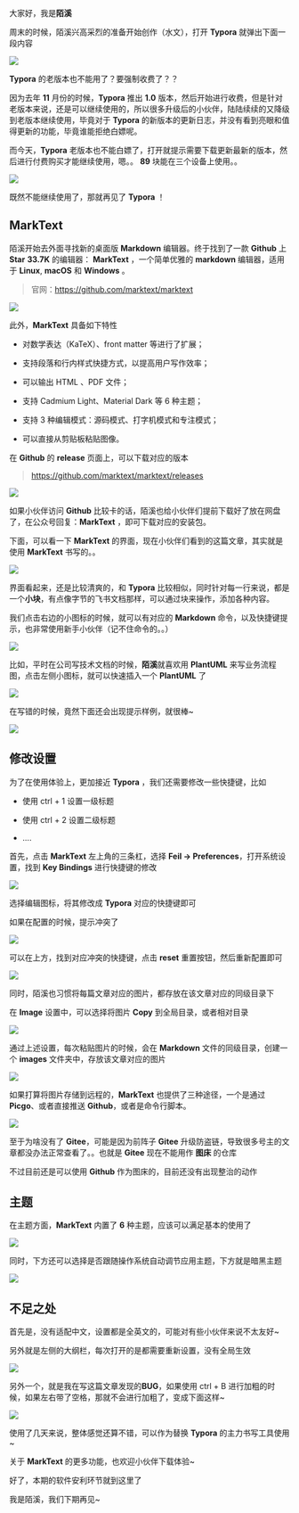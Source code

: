 大家好，我是**陌溪**

周末的时候，陌溪兴高采烈的准备开始创作（水文），打开 **Typora** 就弹出下面一段内容


![](images/2022-07-16-22-53-15-image.png)

**Typora** 的老版本也不能用了？要强制收费了？？

因为去年 **11** 月份的时候，**Typora** 推出 **1.0** 版本，然后开始进行收费，但是针对老版本来说，还是可以继续使用的，所以很多升级后的小伙伴，陆陆续续的又降级到老版本继续使用，毕竟对于 **Typora** 的新版本的更新日志，并没有看到亮眼和值得更新的功能，毕竟谁能拒绝白嫖呢。

而今天，**Typora** 老版本也不能白嫖了，打开就提示需要下载更新最新的版本，然后进行付费购买才能继续使用，嗯。。 **89** 块能在三个设备上使用。。


![](images/2022-07-16-22-52-54-image.png)

既然不能继续使用了，那就再见了 **Typora** ！

## MarkText

陌溪开始去外面寻找新的桌面版 **Markdown** 编辑器。终于找到了一款 **Github** 上 **Star** **33.7K** 的编辑器： **MarkText** ，一个简单优雅的 **markdown** 编辑器，适用于 **Linux**, **macOS** 和 **Windows** 。

> 官网：https://github.com/marktext/marktext


![](images/2022-07-16-22-53-35-image.png)

此外，**MarkText** 具备如下特性

- 对数学表达（KaTeX）、front matter 等进行了扩展；

- 支持段落和行内样式快捷方式，以提高用户写作效率；

- 可以输出 HTML 、PDF 文件；

- 支持 Cadmium Light、Material Dark 等 6 种主题；

- 支持 3 种编辑模式：源码模式、打字机模式和专注模式；

- 可以直接从剪贴板粘贴图像。

在 **Github** 的 **release** 页面上，可以下载对应的版本

> https://github.com/marktext/marktext/releases


![](images/2022-07-16-22-53-51-image.png)

如果小伙伴访问 **Github** 比较卡的话，陌溪也给小伙伴们提前下载好了放在网盘了，在公众号回复：**MarkText** ，即可下载对应的安装包。

下面，可以看一下 **MarkText** 的界面，现在小伙伴们看到的这篇文章，其实就是使用 **MarkText** 书写的。。


![](images/2022-07-16-22-54-03-image.png)

界面看起来，还是比较清爽的，和 **Typora** 比较相似，同时针对每一行来说，都是一个**小块**，有点像字节的飞书文档那样，可以通过块来操作，添加各种内容。

我们点击右边的小图标的时候，就可以有对应的 **Markdown** 命令，以及快捷键提示，也非常使用新手小伙伴（记不住命令的。。）


![](images/2022-07-16-22-57-20-image.png)

比如，平时在公司写技术文档的时候，**陌溪**就喜欢用 **PlantUML** 来写业务流程图，点击左侧小图标，就可以快速插入一个 **PlantUML** 了


![](images/2022-07-16-23-04-32-image.png)

在写错的时候，竟然下面还会出现提示样例，就很棒~


![](images/2022-07-16-23-07-02-image.png)

## 修改设置

为了在使用体验上，更加接近 **Typora** ，我们还需要修改一些快捷键，比如

- 使用 ctrl + 1 设置一级标题

- 使用 ctrl + 2 设置二级标题

- ....

首先，点击 **MarkText** 左上角的三条杠，选择 **Feil -> Preferences**，打开系统设置，找到 **Key Bindings** 进行快捷键的修改


![](images/2022-07-16-23-29-51-image.png)

选择编辑图标，将其修改成 **Typora** 对应的快捷键即可

如果在配置的时候，提示冲突了


![](images/2022-07-16-23-31-35-image.png)

可以在上方，找到对应冲突的快捷键，点击 **reset** 重置按钮，然后重新配置即可


![](images/2022-07-16-23-31-12-image.png)

同时，陌溪也习惯将每篇文章对应的图片，都存放在该文章对应的同级目录下

在 **Image** 设置中，可以选择将图片 **Copy** 到全局目录，或者相对目录


![](images/2022-07-16-23-34-29-image.png)

通过上述设置，每次粘贴图片的时候，会在 **Markdown** 文件的同级目录，创建一个 **images** 文件夹中，存放该文章对应的图片


![](images/2022-07-16-23-37-26-image.png)

如果打算将图片存储到远程的，**MarkText** 也提供了三种途径，一个是通过 **Picgo**、或者直接推送 **Github**，或者是命令行脚本。


![](\images\2022-07-16-23-38-33-image.png)

至于为啥没有了 **Gitee**，可能是因为前阵子 **Gitee** 升级防盗链，导致很多号主的文章都没办法正常查看了。。也就是 **Gitee** 现在不能用作 **图床** 的仓库

不过目前还是可以使用 **Github** 作为图床的，目前还没有出现整治的动作

## 主题

在主题方面，**MarkText** 内置了 **6** 种主题，应该可以满足基本的使用了


![](images/2022-07-18-12-33-49-image.png)

同时，下方还可以选择是否跟随操作系统自动调节应用主题，下方就是暗黑主题


![](images/2022-07-18-12-35-50-image.png)

 

## 不足之处

首先是，没有适配中文，设置都是全英文的，可能对有些小伙伴来说不太友好~

另外就是左侧的大纲栏，每次打开的是都需要重新设置，没有全局生效


![](images/2022-07-18-12-46-43-image.png)

另外一个，就是我在写这篇文章发现的**BUG**，如果使用 ctrl + B 进行加粗的时候，如果左右带了空格，那就不会进行加粗了，变成下面这样~


![](images/2022-07-18-12-52-02-image.png)

使用了几天来说，整体感觉还算不错，可以作为替换 **Typora** 的主力书写工具使用~

关于 **MarkText** 的更多功能，也欢迎小伙伴下载体验~

好了，本期的软件安利环节就到这里了

我是陌溪，我们下期再见~
